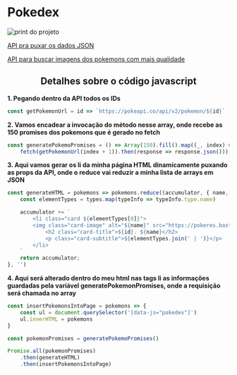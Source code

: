 # Pokedex

![print do projeto](https://user-images.githubusercontent.com/38354809/151235266-e5765045-fc75-427b-934b-6ef0764962fb.PNG)

[API pra puxar os dados JSON](https://pokeapi.co/)

[API para buscar imagens dos pokemons com mais qualidade](https://pokeres.bastionbot.org)

<h2 align="center">Detalhes sobre o código javascript</h2>

<strong>1. Pegando dentro da API todos os IDs</strong>

``` js
const getPokemonUrl = id => `https://pokeapi.co/api/v2/pokemon/${id}`
```

<strong>2. Vamos encadear a invocação do método nesse array, onde recebe as 150 promises dos pokemons que é gerado no fetch</strong>

``` js
const generatePokemoPromises = () => Array(150).fill().map((_, index) =>
    fetch(getPokemonUrl(index + 1)).then(response => response.json()))
```

<strong>3. Aqui vamos gerar os li da minha página HTML dinamicamente puxando as props da API, onde o reduce vai reduzir a minha lista de arrays em JSON</strong>

``` js
const generateHTML = pokemons => pokemons.reduce((accumulator, { name, id, types }) => {
    const elementTypes = types.map(typeInfo => typeInfo.type.name)

    accumulator += `
        <li class="card ${elementTypes[0]}">
        <img class="card-image" alt="${name}" src="https://pokeres.bastionbot.org/images/pokemon/${id}.png" />
            <h2 class="card-title">${id}. ${name}</h2>
            <p class="card-subtitle">${elementTypes.join(' | ')}</p>
        </li>
    `
    return accumulator;
}, '')
```

<strong>4. Aqui será alterado dentro do meu html nas tags li as informações guardadas pela variável generatePokemonPromises, onde a requisição será chamada no array</strong>

``` js
const insertPokemonsIntoPage = pokemons => {
    const ul = document.querySelector('[data-js="pokedex"]')
    ul.innerHTML = pokemons
}

const pokemonPromises = generatePokemoPromises()

Promise.all(pokemonPromises)
    .then(generateHTML)
    .then(insertPokemonsIntoPage)
```
